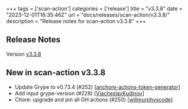 +++
tags = ['scan-action']
categories = ['release']
title = "v3.3.8"
date = "2023-12-01T16:35:46Z"
url = "docs/releases/scan-action/v3.3.8/"
description = "Release notes for scan-action v3.3.8"
+++

## Release Notes

Version [v3.3.8](https://github.com/anchore/scan-action/releases/tag/v3.3.8)

## New in scan-action v3.3.8

- Update Grype to v0.73.4 (#252) [[anchore-actions-token-generator](https://github.com/anchore-actions-token-generator)]
- Add input grype-version (#228) [[ViacheslavKudinov](https://github.com/ViacheslavKudinov)]
- Chore: upgrade and pin all GH actions (#250) [[willmurphyscode](https://github.com/willmurphyscode)]
